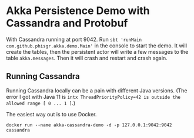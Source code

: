 # Akka Persistence Demo with Cassandra and Protobuf

With Cassandra running at port 9042. Run
`sbt 'runMain com.github.phisgr.akka.demo.Main'`
in the console to start the demo.
It will create the tables,
then the persistent actor will
write a few messages to the table `akka.messages`.
Then it will crash and restart and crash again.

## Running Cassandra

Running Cassandra locally can be a pain with different Java versions.
(The error I got with Java 11 is
`intx ThreadPriorityPolicy=42 is outside the allowed range [ 0 ... 1 ]`.)

The easiest way out is to use Docker.

`docker run --name akka-cassandra-demo -d -p 127.0.0.1:9042:9042 cassandra`